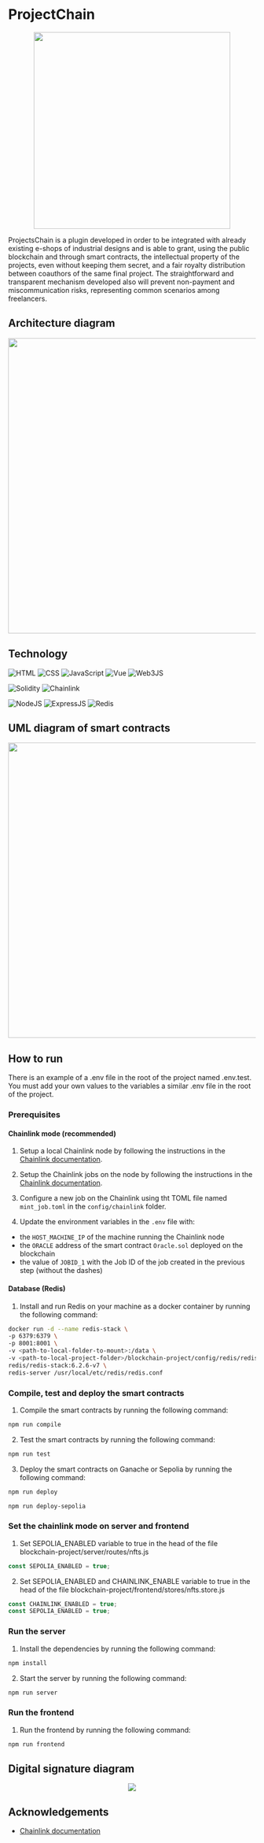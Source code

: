 # ProjectChain

<p align="center">
    <img src="frontend/assets/blockchain.png" width="400">
</p>

ProjectsChain is a plugin developed in order to be integrated with already existing e-shops of industrial designs and is able to grant, using the public blockchain and through smart contracts, the intellectual property of the projects, even without keeping them secret, and a fair royalty distribution between coauthors of the same final project. The straightforward and transparent mechanism developed also will prevent non-payment and miscommunication risks, representing common scenarios among freelancers.

## Architecture diagram

<p align="center">
    <img src="readme_assets/architecture_diagram.png" width="600">
</p>


## Technology

![HTML](https://img.shields.io/badge/HTML5-E34F26?style=for-the-badge&logo=html5&logoColor=white)
![CSS](https://img.shields.io/badge/CSS3-1572B6?style=for-the-badge&logo=css3&logoColor=white)
![JavaScript](https://img.shields.io/badge/JavaScript-323330?style=for-the-badge&logo=javascript&logoColor=F7DF1E)
![Vue](https://img.shields.io/badge/Vue.js-35495E?style=for-the-badge&logo=vuedotjs&logoColor=4FC08D)
![Web3JS](https://img.shields.io/badge/web3.js-F16822?style=for-the-badge&logo=web3.js&logoColor=white)

![Solidity](https://img.shields.io/badge/Solidity-e6e6e6?style=for-the-badge&logo=solidity&logoColor=black)
![Chainlink](https://img.shields.io/badge/chainlink-375BD2?style=for-the-badge&logo=chainlink&logoColor=white)

![NodeJS](https://img.shields.io/badge/Node.js-339933?style=for-the-badge&logo=nodedotjs&logoColor=white) 
![ExpressJS](https://img.shields.io/badge/Express.js-000000?style=for-the-badge&logo=express&logoColor=white)
![Redis](https://img.shields.io/badge/redis-CC0000.svg?&style=for-the-badge&logo=redis&logoColor=white)

## UML diagram of smart contracts 

<p align="center">
    <img src="readme_assets/uml.png" width="600">
</p>

## How to run

There is an example of a .env file in the root of the project named .env.test. You must add your own values to the variables a similar .env file in the root of the project.

### Prerequisites

#### Chainlink mode (recommended)

1. Setup a local Chainlink node by following the instructions in the [Chainlink documentation](https://docs.chain.link/chainlink-nodes/v1/running-a-chainlink-node).

2. Setup the Chainlink jobs on the node by following the instructions in the [Chainlink documentation](https://docs.chain.link/chainlink-nodes/v1/fulfilling-requests).

3. Configure a new job on the Chainlink using tht TOML file named `mint_job.toml` in the `config/chainlink` folder.

4. Update the environment variables in the `.env` file with:
+ the `HOST_MACHINE_IP` of the machine running the Chainlink node
+ the `ORACLE` address of the smart contract `Oracle.sol` deployed on the blockchain
+ the value of `JOBID_1` with the Job ID of the job created in the previous step (without the dashes)

#### Database (Redis) 

1. Install and run Redis on your machine as a docker container by running the following command:

```bash
docker run -d --name redis-stack \
-p 6379:6379 \
-p 8001:8001 \
-v <path-to-local-folder-to-mount>:/data \
-v <path-to-local-project-folder>/blockchain-project/config/redis/redis.conf:/usr/local/etc/redis/redis.conf \
redis/redis-stack:6.2.6-v7 \
redis-server /usr/local/etc/redis/redis.conf
```


### Compile, test and deploy the smart contracts

1. Compile the smart contracts by running the following command:

```sh
npm run compile
```

2. Test the smart contracts by running the following command:

```sh
npm run test
```

3. Deploy the smart contracts on Ganache or Sepolia by running the following command:

```sh
npm run deploy
```

```sh
npm run deploy-sepolia
```


### Set the chainlink mode on server and frontend

1. Set SEPOLIA_ENABLED variable to true in the head of the file blockchain-project/server/routes/nfts.js

```js
const SEPOLIA_ENABLED = true;
```

2. Set SEPOLIA_ENABLED and CHAINLINK_ENABLE variable to true in the head of the file blockchain-project/frontend/stores/nfts.store.js

```js
const CHAINLINK_ENABLED = true;
const SEPOLIA_ENABLED = true;
```


### Run the server

1. Install the dependencies by running the following command:

```sh
npm install
```

2. Start the server by running the following command:

```sh
npm run server
```


### Run the frontend

1. Run the frontend by running the following command:

```sh
npm run frontend
```


## Digital signature diagram

<p align="center">
    <img src="readme_assets/digital_signature.png">
</p>





## Acknowledgements

+ [Chainlink documentation](https://docs.chain.link/)
